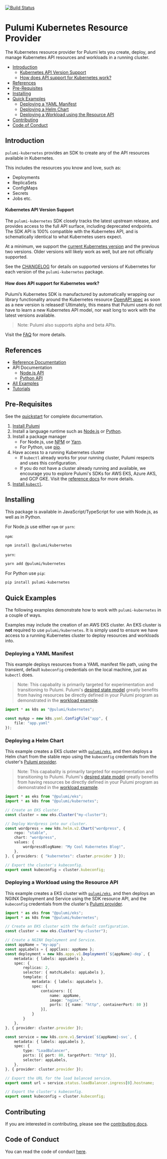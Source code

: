 [![Build Status](https://travis-ci.com/pulumi/pulumi-kubernetes.svg?token=eHg7Zp5zdDDJfTjY8ejq&branch=master)](https://travis-ci.com/pulumi/pulumi-kubernetes)

# Pulumi Kubernetes Resource Provider

The Kubernetes resource provider for Pulumi lets you create, deploy, and manage Kubernetes API resources and workloads in a running cluster.

* [Introduction](#introduction)
  * [Kubernetes API Version Support](#kubernetes-api-version-support)
  * [How does API support for Kubernetes work?](#how-does-api-support-for-kubernetes-work)
* [References](#references)
* [Pre-Requisites](#pre-requisites)
* [Installing](#installing)
* [Quick Examples](#quick-examples)
  * [Deploying a YAML Manifest](#deploying-a-yaml-manifest)
  * [Deploying a Helm Chart](#deploying-a-helm-chart)
  * [Deploying a Workload using the Resource API](#deploying-a-workload-using-the-resource-api)
* [Contributing](#contributing)
* [Code of Conduct](#code-of-conduct)

## Introduction

`pulumi-kubernetes` provides an SDK to create any of the API resources
available in Kubernetes.

This includes the resources you know and love, such as:
- Deployments
- ReplicaSets
- ConfigMaps
- Secrets
- Jobs etc.

#### Kubernetes API Version Support

The `pulumi-kubernetes` SDK closely tracks the latest upstream release, and provides access
to the full API surface, including deprecated endpoints.
The SDK API is 100% compatible with the Kubernetes API, and is
schematically identical to what Kubernetes users expect.

At a minimum, we support the [current Kubernetes version](https://kubernetes.io/docs/setup/release/) and the previous two versions.
Older versions will likely work as well, but are not officially supported.

See the [CHANGELOG](https://github.com/pulumi/pulumi-kubernetes/blob/master/CHANGELOG.md) for details
on supported versions of Kubernetes for each version of the `pulumi-kubernetes` package.

#### How does API support for Kubernetes work?

Pulumi’s Kubernetes SDK is manufactured by automatically wrapping our
library functionality around the Kubernetes resource [OpenAPI
spec](https://github.com/kubernetes/kubernetes/tree/master/api/openapi-spec) as soon as a
new version is released! Ultimately, this means that Pulumi users do not have
to learn a new Kubernetes API model, nor wait long to work with the latest
versions available. 

> Note: Pulumi also supports alpha and beta APIs.

Visit the [FAQ](https://www.pulumi.com/docs/reference/clouds/kubernetes/faq/)
for more details.

## References

* [Reference Documentation](https://www.pulumi.com/docs/reference/clouds/kubernetes/)
* API Documentation
    * [Node.js API](https://pulumi.io/reference/pkg/nodejs/@pulumi/kubernetes)
    * [Python API](https://www.pulumi.com/docs/reference/pkg/python/pulumi_kubernetes/)
* [All Examples](./examples)
* [Tutorials](https://www.pulumi.com/docs/reference/tutorials/kubernetes/)

## Pre-Requisites

See the [quickstart](https://www.pulumi.com/docs/quickstart/kubernetes/) for complete documentation.

1. [Install Pulumi](https://www.pulumi.com/docs/quickstart/kubernetes/install-pulumi/)
1. Install a language runtime such as [Node.js](https://nodejs.org/en/download) or [Python](https://www.python.org/downloads/).
1. Install a package manager
    * For Node.js, use [NPM](https://www.npmjs.com/get-npm) or [Yarn](https://yarnpkg.com/lang/en/docs/install).
    * For Python, use [pip](https://pip.pypa.io/en/stable/installing/).
1. Have access to a running Kubernetes cluster
    * If `kubectl` already works for your running cluster, Pulumi respects and uses this configuration.
    * If you do not have a cluster already running and available, we encourage you to
      explore Pulumi's SDKs for AWS EKS, Azure AKS, and GCP GKE. Visit the 
      [reference docs](https://www.pulumi.com/docs/reference/clouds/kubernetes/) for more details.
1. [Install `kubectl`](https://kubernetes.io/docs/tasks/tools/install-kubectl/#install-kubectl).

## Installing

This package is available in JavaScript/TypeScript for use with Node.js, as well as in Python.

For Node.js use either `npm` or `yarn`:

`npm`:

```bash
npm install @pulumi/kubernetes
```

`yarn`:

```bash
yarn add @pulumi/kubernetes
```

For Python use `pip`:

```bash
pip install pulumi-kubernetes
```

## Quick Examples

The following examples demonstrate how to work with `pulumi-kubernetes` in
a couple of ways.

Examples may include the creation of an AWS EKS cluster. An EKS cluster
is **not** required to use `pulumi/kubernetes`. It is simply used to ensure
we have access to a running Kubernetes cluster to deploy resources and workloads into.

### Deploying a YAML Manifest

This example deploys resources from a YAML manifest file path, using the
transient, default `kubeconfig` credentials on the local machine, just as `kubectl` does.

> Note: This capabality is primarily targeted for experimentation and transitioning 
to Pulumi. Pulumi's [desired state model][how-pulumi-works] greatly benefits
from having resources be directly defined in your Pulumi program as demonstrated
in the [workload example][workload-example].

```typescript
import * as k8s as "@pulumi/kubernetes";

const myApp = new k8s.yaml.ConfigFile("app", {
    file: "app.yaml"
});
```

### Deploying a Helm Chart

This example creates a EKS cluster with [`pulumi/eks`](https://github.com/pulumi/pulumi-eks),
and then deploys a Helm chart from the stable repo using the 
`kubeconfig` credentials from the cluster's [Pulumi provider](https://www.pulumi.com/docs/reference/programming-model/#providers).

> Note: This capabality is primarily targeted for experimentation and transitioning 
to Pulumi. Pulumi's [desired state model][how-pulumi-works] greatly benefits
from having resources be directly defined in your Pulumi program as demonstrated
in the [workload example][workload-example].

```typescript
import * as eks from "@pulumi/eks";
import * as k8s from "@pulumi/kubernetes";

// Create an EKS cluster.
const cluster = new eks.Cluster("my-cluster");

// Deploy Wordpress into our cluster.
const wordpress = new k8s.helm.v2.Chart("wordpress", {
    repo: "stable",
    chart: "wordpress",
    values: {
        wordpressBlogName: "My Cool Kubernetes Blog!",
    },
}, { providers: { "kubernetes": cluster.provider } });

// Export the cluster's kubeconfig.
export const kubeconfig = cluster.kubeconfig;
```

### Deploying a Workload using the Resource API

This example creates a EKS cluster with [`pulumi/eks`](https://github.com/pulumi/pulumi-eks),
and then deploys an NGINX Deployment and Service using the SDK resource API, and the 
`kubeconfig` credentials from the cluster's [Pulumi provider](https://www.pulumi.com/docs/reference/programming-model/#providers).

```typescript
import * as eks from "@pulumi/eks";
import * as k8s from "@pulumi/kubernetes";

// Create an EKS cluster with the default configuration.
const cluster = new eks.Cluster("my-cluster");

// Create a NGINX Deployment and Service.
const appName = "my-app";
const appLabels = { appClass: appName };
const deployment = new k8s.apps.v1.Deployment(`${appName}-dep`, {
    metadata: { labels: appLabels },
    spec: {
        replicas: 2,
        selector: { matchLabels: appLabels },
        template: {
            metadata: { labels: appLabels },
            spec: {
                containers: [{
                    name: appName,
                    image: "nginx",
                    ports: [{ name: "http", containerPort: 80 }]
                }],
            }
        }
    },
}, { provider: cluster.provider });

const service = new k8s.core.v1.Service(`${appName}-svc`, {
    metadata: { labels: appLabels },
    spec: {
        type: "LoadBalancer",
        ports: [{ port: 80, targetPort: "http" }],
        selector: appLabels,
    },
}, { provider: cluster.provider });

// Export the URL for the load balanced service.
export const url = service.status.loadBalancer.ingress[0].hostname;

// Export the cluster's kubeconfig.
export const kubeconfig = cluster.kubeconfig;
```

## Contributing

If you are interested in contributing, please see the [contributing docs][contributing].

## Code of Conduct

You can read the code of conduct [here][code-of-conduct].

[pulumi-kubernetes]: https://github.com/pulumi/pulumi-kubernetes
[contributing]: CONTRIBUTING.md
[code-of-conduct]: CODE-OF-CONDUCT.md
[workload-example]: #deploying-a-workload-on-aws-eks
[how-pulumi-works]: https://www.pulumi.com/docs/reference/how/
